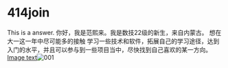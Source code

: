 # 414join
This is a answer.
你好，我是范熙来。我是数技22级的新生，来自内蒙古。
想在大一这一年中尽可能多的接触 学习一些技术和软件，拓展自己的学习途径，达到入门的水平，并且可以参与到一些项目当中，尽快找到自己喜欢的某一方向。
 [Image text](Screenshots/001)![001](https://user-images.githubusercontent.com/114244414/192084672-627183c0-530f-41a3-8266-25f08771f7d5.jpg)
